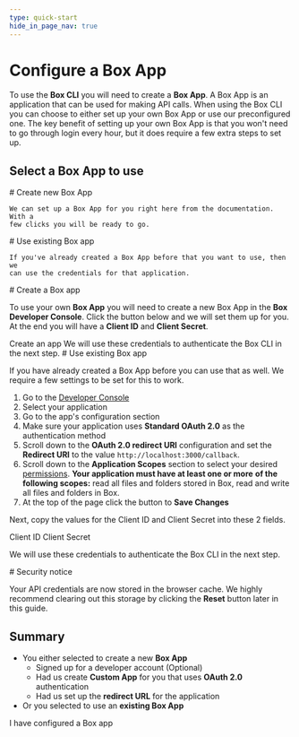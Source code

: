 ```yaml
---
type: quick-start
hide_in_page_nav: true
---
```


# Configure a Box App

To use the **Box CLI** you will need to create a **Box App**. A Box App is
an application that can be used for making API calls. When
using the Box CLI you can choose to either set up your own Box App or use
our preconfigured one. The key benefit of setting up your own Box App
is that you won't need to go through login every hour, but it does require a few
extra steps to set up.

## Select a Box App to use

<Grid columns='2'>
  <Choose option='cli.app_type' value='create_new' color='blue'>
    # Create new Box App

    We can set up a Box App for you right here from the documentation. With a
    few clicks you will be ready to go.
  </Choose>

  <Choose option='cli.app_type' value='use_existing' color='red'>
    # Use existing Box app

    If you've already created a Box App before that you want to use, then we
    can use the credentials for that application.
  </Choose>
</Grid>

<Choice option='cli.app_type' value='create_new,clicked' color='blue'>
  # Create a Box app

  To use your own **Box App** you will need to create a
  new Box App in the **Box Developer Console**. Click the button below and we
  will set them up for you. At the end you will have a **Client ID** and
  **Client Secret**.

  <Trigger option="cli.app_type" value="clicked">
    <AppButton
      id='cli'
      name='Box CLI'
      scopes='root_readonly,root_readwrite,manage_managed_users,manage_groups,manage_webhook,manage_enterprise_properties'
      can_act_as_user
      authentication_type='auth_code_grant'
      redirect_url='http://localhost:3000/callback'
      cors_origins=''>
      Create an app
    </AppButton>
  </Trigger>

  <Observe option="cli.app_type" value="clicked">
    We will use these credentials to authenticate the Box CLI in the next
    step.
  </Observe>
</Choice>

<Choice option='cli.app_type' value='use_existing' color='red'>
  # Use existing Box app

  If you have already created a Box App before you can use that as well. We
  require a few settings to be set for this to work.

  1. Go to the [Developer Console][devconsole]
  2. Select your application
  3. Go to the app's configuration section
  4. Make sure your application uses **Standard OAuth 2.0** as the
     authentication method
  5. Scroll down to the **OAuth 2.0 redirect URI** configuration and set the
     **Redirect URI** to the value `http://localhost:3000/callback`.
  6. Scroll down to the **Application Scopes** section to select your desired
     [permissions][scopes]. **Your application must have at least one or more**
     **of the following scopes:** read all files and folders
     stored in Box, read and write all files and folders in Box.
  7. At the top of the page click the button to **Save Changes**

  Next, copy the values for the Client ID and Client Secret into these 2 fields.

  <Store id='cli_credentials.client_id' placeholder='zECq2EkYBjZ...' pattern='\w{32}'>
    Client ID
  </Store>

  <Store id='cli_credentials.client_secret' placeholder='913td9hr6jo...' pattern='\w{32}'>
    Client Secret
  </Store>

  We will use these credentials to authenticate the Box CLI in the next
  step.
</Choice>

<Choice option='cli.app_type' value='create_new,use_existing,clicked' color='none'>

<Message danger>
  # Security notice

  Your API credentials are now stored in the browser cache. We highly
  recommend clearing out this storage by clicking the **Reset** button later in
  this guide.
</Message>

</Choice>

<Choice option='cli.app_type' value='create_new,use_existing,clicked' color='none'>

## Summary

* You either selected to create a new **Box App**
  * Signed up for a developer account (Optional)
  * Had us create **Custom App** for you that uses **OAuth 2.0** authentication
  * Had us set up the **redirect URL** for the application
* Or you selected to use an **existing Box App**

</Choice>

<Observe option='cli.app_type' value='create_new,use_existing,clicked'>
  <Next>I have configured a Box app</Next>
</Observe>

[devconsole]: https://account.box.com/developers/services
[signup]: https://account.box.com/signup/n/developer
[scopes]: https://developer.box.com/guides/api-calls/permissions-and-errors/scopes/
